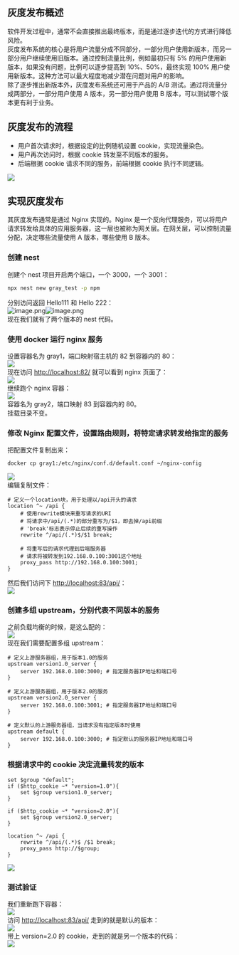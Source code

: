 ## 灰度发布概述
软件开发过程中，通常不会直接推出最终版本，而是通过逐步迭代的方式进行降低风险。<br />灰度发布系统的核心是将用户流量分成不同部分，一部分用户使用新版本，而另一部分用户继续使用旧版本。通过控制流量比例，例如最初只有 5% 的用户使用新版本，如果没有问题，比例可以逐步提高到 10%、50%，最终实现 100% 用户使用新版本。这种方法可以最大程度地减少潜在问题对用户的影响。<br />除了逐步推出新版本外，灰度发布系统还可用于产品的 A/B 测试。通过将流量分成两部分，一部分用户使用 A 版本，另一部分用户使用 B 版本，可以测试哪个版本更有利于业务。

## 灰度发布的流程

- 用户首次请求时，根据设定的比例随机设置 cookie，实现流量染色。
- 用户再次访问时，根据 cookie 转发至不同版本的服务。
- 后端根据 cookie 请求不同的服务，前端根据 cookie 执行不同逻辑。

![](https://cdn.nlark.com/yuque/0/2024/jpeg/21596389/1714442918633-cf847de7-de92-41c2-9839-1fb58f800eb5.jpeg)


## 实现灰度发布
其灰度发布通常是通过 Nginx 实现的。Nginx 是一个反向代理服务，可以将用户请求转发给具体的应用服务器，这一层也被称为网关层。在网关层，可以控制流量分配，决定哪些流量使用 A 版本，哪些使用 B 版本。

### 创建 nest
创建个 nest 项目开启两个端口，一个 3000，一个 3001：
```bash
npx nest new gray_test -p npm
```
分别访问返回 Hello111 和 Hello 222：<br />![image.png](https://cdn.nlark.com/yuque/0/2023/png/21596389/1688399468012-ce6061c1-8969-45de-b8cc-c8329b4de143.png#averageHue=%2335312c&clientId=u5f19ba0e-0e7a-4&from=paste&height=79&id=IwzPy&originHeight=158&originWidth=480&originalType=binary&ratio=2&rotation=0&showTitle=false&size=12388&status=done&style=none&taskId=ue6ef63a1-ed3d-4593-ab85-901d61d3570&title=&width=240)![image.png](https://cdn.nlark.com/yuque/0/2023/png/21596389/1688399477120-dff0f3c0-4f66-4ec4-adb9-fda11f753f83.png#averageHue=%2336312c&clientId=u5f19ba0e-0e7a-4&from=paste&height=79&id=hREac&originHeight=158&originWidth=476&originalType=binary&ratio=2&rotation=0&showTitle=false&size=13321&status=done&style=none&taskId=u2abdd4fd-a9eb-4020-81a1-e25d2d54d73&title=&width=237)<br />现在我们就有了两个版本的 nest 代码。

### 使用 docker 运行 nginx 服务
设置容器名为 gray1，端口映射宿主机的 82 到容器内的 80：<br />![](https://cdn.nlark.com/yuque/0/2023/png/21596389/1688399702020-e317c9c5-8978-4744-86af-450318c4489a.png?x-oss-process=image%2Fformat%2Cwebp#averageHue=%2327343f&from=url&height=332&id=O0pbv&originHeight=1284&originWidth=1086&originalType=binary&ratio=1.100000023841858&rotation=0&showTitle=false&status=done&style=none&title=&width=280.8011169433594)<br />现在访问 [http://localhost:82/](http://localhost:82/) 就可以看到 nginx 页面了：<br />![](https://cdn.nlark.com/yuque/0/2023/png/21596389/1688399751130-399ec5cf-666f-4935-bce0-50a766bd70de.png?x-oss-process=image%2Fformat%2Cwebp#averageHue=%231a1a19&from=url&height=216&id=MbAbX&originHeight=526&originWidth=1438&originalType=binary&ratio=1.100000023841858&rotation=0&showTitle=false&status=done&style=none&title=&width=591.8153076171875)<br />继续跑个 nginx 容器：<br />![](https://cdn.nlark.com/yuque/0/2023/png/21596389/1688400355348-747b566c-1a51-4adf-a9a9-75eee4077408.png?x-oss-process=image%2Fformat%2Cwebp#averageHue=%2327353f&from=url&height=466&id=nPFo0&originHeight=1286&originWidth=1078&originalType=binary&ratio=1.100000023841858&rotation=0&showTitle=false&status=done&style=none&title=&width=390.80963134765625)<br />容器名为 gray2，端口映射 83 到容器内的 80。<br />挂载目录不变。

### 修改 Nginx 配置文件，设置路由规则，将特定请求转发给指定的服务
把配置文件复制出来：
```bash
docker cp gray1:/etc/nginx/conf.d/default.conf ~/nginx-config
```
![](https://cdn.nlark.com/yuque/0/2023/png/21596389/1688400914940-80a43945-672f-43e3-b18e-53b7846bd9e7.png?x-oss-process=image%2Fformat%2Cwebp#averageHue=%23fcf5e2&from=url&id=z0qrw&originHeight=266&originWidth=2166&originalType=binary&ratio=1.100000023841858&rotation=0&showTitle=false&status=done&style=none&title=)<br />编辑复制文件：
```nginx
# 定义一个location块，用于处理以/api开头的请求
location ^~ /api {
    # 使用rewrite模块来重写请求的URI
    # 将请求中/api/(.*)的部分重写为/$1，即去掉/api前缀
    # 'break'标志表示停止后续的重写操作
    rewrite ^/api/(.*)$/$1 break;

    # 将重写后的请求代理到后端服务器
    # 请求将被转发到192.168.0.100:3001这个地址
    proxy_pass http://192.168.0.100:3001;
}
```
然后我们访问下  [http://localhost:83/api/](http://localhost:83/api/)：<br />![](https://cdn.nlark.com/yuque/0/2023/png/21596389/1688401316797-2f2bf6c7-83f3-40c8-bc3e-26a53d1e573a.png?x-oss-process=image%2Fformat%2Cwebp#averageHue=%231d1d1b&from=url&id=SmlLi&originHeight=148&originWidth=540&originalType=binary&ratio=1.100000023841858&rotation=0&showTitle=false&status=done&style=none&title=)

### 创建多组 upstream，分别代表不同版本的服务
之前负载均衡的时候，是这么配的：<br />![](https://cdn.nlark.com/yuque/0/2023/png/21596389/1688401482727-76b12af5-9508-43d8-b4b8-6c16bd2089bc.png?x-oss-process=image%2Fformat%2Cwebp#averageHue=%232f2d2b&from=url&height=379&id=njJTl&originHeight=840&originWidth=1194&originalType=binary&ratio=1.100000023841858&rotation=0&showTitle=false&status=done&style=none&title=&width=539.2698364257812)<br />现在我们需要配置多组 upstream：
```nginx
# 定义上游服务器组，用于版本1.0的服务
upstream version1.0_server {
    server 192.168.0.100:3000; # 指定服务器IP地址和端口号
}

# 定义上游服务器组，用于版本2.0的服务
upstream version2.0_server {
    server 192.168.0.100:3001; # 指定服务器IP地址和端口号
}

# 定义默认的上游服务器组，当请求没有指定版本时使用
upstream default {
    server 192.168.0.100:3000; # 指定默认的服务器IP地址和端口号
}
```

### 根据请求中的 cookie 决定流量转发的版本
```nginx
set $group "default";
if ($http_cookie ~* "version=1.0"){
    set $group version1.0_server;
}

if ($http_cookie ~* "version=2.0"){
    set $group version2.0_server;
}

location ^~ /api {
    rewrite ^/api/(.*)$ /$1 break;
    proxy_pass http://$group;
}
```
![](https://cdn.nlark.com/yuque/0/2023/png/21596389/1688401626964-bf3c72c3-fe1b-42d1-a2b4-95f86d43a2d5.png?x-oss-process=image%2Fformat%2Cwebp%2Fresize%2Cw_474%2Climit_0#averageHue=%232b2b2b&from=url&height=417&id=sDjNA&originHeight=672&originWidth=474&originalType=binary&ratio=1.100000023841858&rotation=0&showTitle=false&status=done&style=none&title=&width=293.991455078125)

### 测试验证
我们重新跑下容器：<br />![](https://cdn.nlark.com/yuque/0/2023/png/21596389/1688401684679-f1ee6838-512b-4916-9283-26ecd21cc367.png?x-oss-process=image%2Fformat%2Cwebp#averageHue=%23253a4e&from=url&height=169&id=O2NGm&originHeight=242&originWidth=474&originalType=binary&ratio=1.100000023841858&rotation=0&showTitle=false&status=done&style=none&title=&width=331.991455078125)<br />访问 [http://localhost:83/api/](https://link.juejin.cn/?target=http%3A%2F%2Flocalhost%3A83%2Fapi%2F) 走到的就是默认的版本：<br />![](https://cdn.nlark.com/yuque/0/2023/png/21596389/1688401786811-568a5849-0d73-4346-b991-0fc156115968.png?x-oss-process=image%2Fformat%2Cwebp#averageHue=%2320201e&from=url&id=sNDvI&originHeight=152&originWidth=554&originalType=binary&ratio=1.100000023841858&rotation=0&showTitle=false&status=done&style=none&title=)<br />带上 version=2.0 的 cookie，走到的就是另一个版本的代码：<br />![](https://cdn.nlark.com/yuque/0/2023/png/21596389/1688401887308-84b670a6-34f7-44ee-ada0-2513025535ae.png?x-oss-process=image%2Fformat%2Cwebp#averageHue=%23222223&from=url&height=284&id=bXUIM&originHeight=676&originWidth=1524&originalType=binary&ratio=1.100000023841858&rotation=0&showTitle=false&status=done&style=none&title=&width=639.2698364257812)
